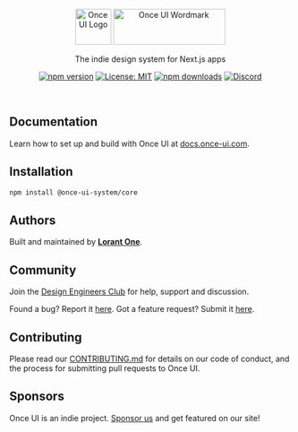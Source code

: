<br/>

<div align="center">
  <picture>
    <source media="(prefers-color-scheme: dark)" srcset="https://docs.once-ui.com/trademarks/icon-dark.svg" width="64" height="64">
    <source media="(prefers-color-scheme: light)" srcset="https://docs.once-ui.com/trademarks/icon-light.svg" width="64" height="64">
    <img alt="Once UI Logo" src="https://docs.once-ui.com/trademarks/icon-dark.svg" width="64" height="64">
  </picture><picture>
    <source media="(prefers-color-scheme: dark)" srcset="https://docs.once-ui.com/trademarks/type-dark.svg" width="200" height="64">
    <source media="(prefers-color-scheme: light)" srcset="https://docs.once-ui.com/trademarks/type-light.svg" width="200" height="64">
    <img alt="Once UI Wordmark" src="https://docs.once-ui.com/trademarks/type-dark.svg" width="200" height="64">
  </picture>

  <br/>

  The indie design system for Next.js apps

  [![npm version](https://img.shields.io/npm/v/@once-ui-system/core.svg)](https://www.npmjs.com/package/@once-ui-system/core)
  [![License: MIT](https://img.shields.io/badge/License-MIT-blue.svg)](./LICENSE.md)
  [![npm downloads](https://img.shields.io/npm/dm/@once-ui-system/core.svg)](https://www.npmjs.com/package/@once-ui-system/core)
  [![Discord](https://img.shields.io/discord/1083398120035074148?color=7289da&logo=discord&logoColor=white)](https://discord.com/invite/5EyAQ4eNdS)
</div>



<br/>

## Documentation

Learn how to set up and build with Once UI at [docs.once-ui.com](https://docs.once-ui.com/once-ui/quick-start).

## Installation

```bash
npm install @once-ui-system/core
```

## Authors

Built and maintained by [**Lorant One**](https://lorant.one).

## Community

Join the [Design Engineers Club](https://discord.com/invite/5EyAQ4eNdS) for help, support and discussion.

Found a bug? Report it [here](https://github.com/once-ui-system/core/issues/new?labels=bug&template=bug_report.md). Got a feature request? Submit it [here](https://github.com/once-ui-system/core/issues/new?labels=feature%20request&template=feature_request.md).

## Contributing

Please read our [CONTRIBUTING.md](./CONTRIBUTING.md) for details on our code of conduct, and the process for submitting pull requests to Once UI.

## Sponsors

Once UI is an indie project. [Sponsor us](https://github.com/sponsors/once-ui-system) and get featured on our site!